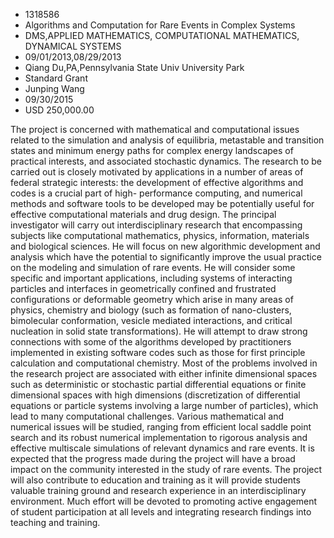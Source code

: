 
* 1318586
* Algorithms and Computation for Rare Events in Complex Systems
* DMS,APPLIED MATHEMATICS, COMPUTATIONAL MATHEMATICS, DYNAMICAL SYSTEMS
* 09/01/2013,08/29/2013
* Qiang Du,PA,Pennsylvania State Univ University Park
* Standard Grant
* Junping Wang
* 09/30/2015
* USD 250,000.00

The project is concerned with mathematical and computational issues related to
the simulation and analysis of equilibria, metastable and transition states and
minimum energy paths for complex energy landscapes of practical interests, and
associated stochastic dynamics. The research to be carried out is closely
motivated by applications in a number of areas of federal strategic interests:
the development of effective algorithms and codes is a crucial part of high-
performance computing, and numerical methods and software tools to be developed
may be potentially useful for effective computational materials and drug design.
The principal investigator will carry out interdisciplinary research that
encompassing subjects like computational mathematics, physics, information,
materials and biological sciences. He will focus on new algorithmic development
and analysis which have the potential to significantly improve the usual
practice on the modeling and simulation of rare events. He will consider some
specific and important applications, including systems of interacting particles
and interfaces in geometrically confined and frustrated configurations or
deformable geometry which arise in many areas of physics, chemistry and biology
(such as formation of nano-clusters, bimolecular conformation, vesicle mediated
interactions, and critical nucleation in solid state transformations). He will
attempt to draw strong connections with some of the algorithms developed by
practitioners implemented in existing software codes such as those for first
principle calculation and computational chemistry. Most of the problems involved
in the research project are associated with either infinite dimensional spaces
such as deterministic or stochastic partial differential equations or finite
dimensional spaces with high dimensions (discretization of differential
equations or particle systems involving a large number of particles), which lead
to many computational challenges. Various mathematical and numerical issues will
be studied, ranging from efficient local saddle point search and its robust
numerical implementation to rigorous analysis and effective multiscale
simulations of relevant dynamics and rare events. It is expected that the
progress made during the project will have a broad impact on the community
interested in the study of rare events. The project will also contribute to
education and training as it will provide students valuable training ground and
research experience in an interdisciplinary environment. Much effort will be
devoted to promoting active engagement of student participation at all levels
and integrating research findings into teaching and training.
